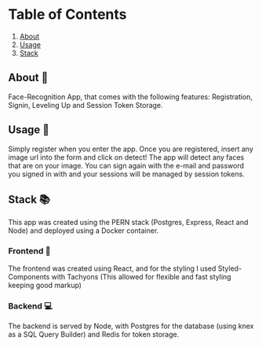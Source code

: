 # Table of Contents
1. [About](#about)
2. [Usage](#usage)
3. [Stack](#stack)

## About :green_book:
Face-Recognition App, that comes with the following features: Registration, Signin, Leveling Up and Session Token Storage.

## Usage :key:
Simply register when you enter the app. Once you are registered, insert any image url into the form and click on detect! The app will detect any faces that are on your image. You can sign again with the e-mail and password you signed in with and your sessions will be managed by session tokens.

## Stack :books:
This app was created using the PERN stack (Postgres, Express, React and Node) and deployed using a Docker container.

### Frontend :art: 
The frontend was created using React, and for the styling I used Styled-Components with Tachyons (This allowed for flexible and fast styling keeping good markup) 

### Backend :computer:
The backend is served by Node, with Postgres for the database (using knex as a SQL Query Builder) and Redis for token storage.
